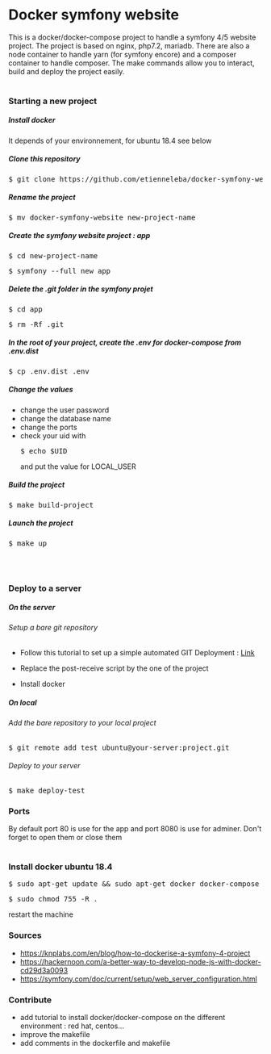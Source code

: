 # Docker symfony website

This is a docker/docker-compose project to handle a symfony 4/5 website project. The project is based on nginx, php7.2, mariadb. There are also a node container to handle yarn (for symfony encore) and a composer container to handle composer. The make commands allow you to interact, build and deploy the project easily.  
<br>

### Starting a new project 

##### Install docker 

It depends of your environnement, for ubuntu 18.4 see below 

##### Clone this repository 

<pre>$ git clone https://github.com/etienneleba/docker-symfony-website</pre>

##### Rename the project 

<pre>$ mv docker-symfony-website new-project-name</pre>

##### Create the symfony website project : app

<pre>$ cd new-project-name</pre>
<pre>$ symfony --full new app</pre>

##### Delete the .git folder in the symfony projet 

<pre>$ cd app</pre>
<pre>$ rm -Rf .git</pre>

##### In the root of your project, create the .env for docker-compose from .env.dist

<pre>$ cp .env.dist .env</pre>

##### Change the values

- change the user password
- change the database name
- change the ports 
- check your uid with <pre>$ echo $UID</pre> and put the value for LOCAL_USER

##### Build the project 

<pre>$ make build-project</pre>

##### Launch the project 

<pre>$ make up</pre>

<br>
<br>

### Deploy to a server

##### On the server
###### Setup a bare git repository 

  - Follow this tutorial to set up a simple automated GIT Deployment : [Link](https://gist.github.com/noelboss/3fe13927025b89757f8fb12e9066f2fa#file-post-receive)

  - Replace the post-receive script by the one of the project

- Install docker 


##### On local
###### Add the bare repository to your local project 

<pre>$ git remote add test ubuntu@your-server:project.git</pre>

###### Deploy to your server

<pre>$ make deploy-test</pre>

### Ports

By default port 80 is use for the app and port 8080 is use for adminer. Don't forget to open them or close them
<br><br>

### Install docker ubuntu 18.4

<pre>$ sudo apt-get update && sudo apt-get docker docker-compose</pre>
<pre>$ sudo chmod 755 -R . </pre>

restart the machine

### Sources

- https://knplabs.com/en/blog/how-to-dockerise-a-symfony-4-project
- https://hackernoon.com/a-better-way-to-develop-node-js-with-docker-cd29d3a0093
- https://symfony.com/doc/current/setup/web_server_configuration.html


### Contribute 

- add tutorial to install docker/docker-compose on the different environment : red hat, centos...
- improve the makefile
- add comments in the dockerfile and makefile

